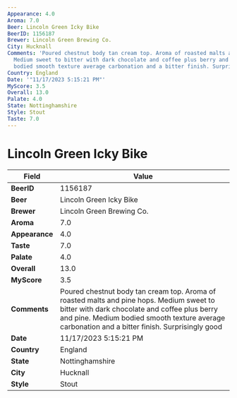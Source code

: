 ```yaml
---
Appearance: 4.0
Aroma: 7.0
Beer: Lincoln Green Icky Bike
BeerID: 1156187
Brewer: Lincoln Green Brewing Co.
City: Hucknall
Comments: 'Poured chestnut body tan cream top. Aroma of roasted malts and pine hops.
  Medium sweet to bitter with dark chocolate and coffee plus berry and pine. Medium
  bodied smooth texture average carbonation and a bitter finish. Surprisingly good '
Country: England
Date: '"11/17/2023 5:15:21 PM"'
MyScore: 3.5
Overall: 13.0
Palate: 4.0
State: Nottinghamshire
Style: Stout
Taste: 7.0
---
```


# Lincoln Green Icky Bike

| Field         | Value |
|---------------|-------|
| **BeerID** | 1156187 |
| **Beer** | Lincoln Green Icky Bike |
| **Brewer** | Lincoln Green Brewing Co. |
| **Aroma** | 7.0 |
| **Appearance** | 4.0 |
| **Taste** | 7.0 |
| **Palate** | 4.0 |
| **Overall** | 13.0 |
| **MyScore** | 3.5 |
| **Comments** | Poured chestnut body tan cream top. Aroma of roasted malts and pine hops. Medium sweet to bitter with dark chocolate and coffee plus berry and pine. Medium bodied smooth texture average carbonation and a bitter finish. Surprisingly good  |
| **Date** | 11/17/2023 5:15:21 PM |
| **Country** | England |
| **State** | Nottinghamshire |
| **City** | Hucknall |
| **Style** | Stout |
